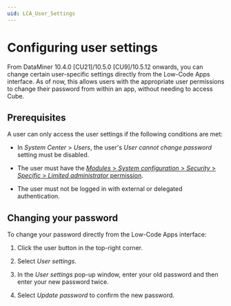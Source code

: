 ```yaml
---
uid: LCA_User_Settings
---
```


# Configuring user settings

From DataMiner 10.4.0 [CU21]/10.5.0 [CU9]/10.5.12 onwards<!--RN 43803-->, you can change certain user-specific settings directly from the Low-Code Apps interface. As of now, this allows users with the appropriate user permissions to change their password from within an app, without needing to access Cube.

## Prerequisites

A user can only access the user settings if the following conditions are met:

- In *System Center* > *Users*, the user's *User cannot change password* setting must be disabled.

- The user must have the [*Modules* > *System configuration* > *Security* > *Specific* > *Limited administrator* permission](xref:DataMiner_user_permissions#modules--system-configuration--security--specific--limited-administrator).

- The user must not be logged in with external or delegated authentication.

## Changing your password

To change your password directly from the Low-Code Apps interface:

1. Click the user button in the top-right corner.

1. Select *User settings*.

1. In the *User settings* pop-up window, enter your old password and then enter your new password twice.

1. Select *Update password* to confirm the new password.
